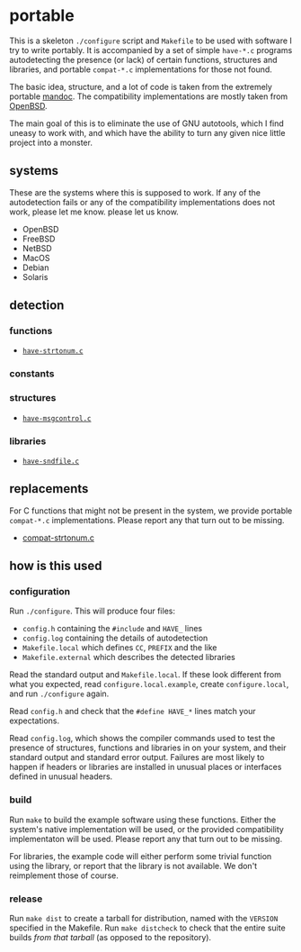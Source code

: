 # portable

This is a skeleton `./configure` script and `Makefile`
to be used with software I try to write portably.
It is accompanied by a set of simple `have-*.c` programs autodetecting
the presence (or lack) of certain functions, structures and libraries,
and portable `compat-*.c` implementations for those not found.

The basic idea, structure, and a lot of code is taken from
the extremely portable [mandoc](http://mandoc.bsd.lv/).
The compatibility implementations are mostly taken from
[OpenBSD](http://cvsweb.openbsd.org/).

The main goal of this is to eliminate the use of GNU autotools,
which I find uneasy to work with, and which have the ability
to turn any given nice little project into a monster.

## systems

These are the systems where this is supposed to work.
If any of the autodetection fails or any of the compatibility
implementations does not work, please let me know.
please let us know.

* OpenBSD
* FreeBSD
* NetBSD
* MacOS
* Debian
* Solaris

## detection

### functions

* [`have-strtonum.c`](have-strtonum.c)

### constants

### structures

* [`have-msgcontrol.c`](have-msgcontrol.c)

### libraries

* [`have-sndfile.c`](have-sndfile.c)

## replacements

For C functions that might not be present in the system,
we provide portable `compat-*.c` implementations.
Please report any that turn out to be missing.

* [compat-strtonum.c](compat-strtonum.c)

## how is this used

### configuration

Run `./configure`. This will produce four files:

* `config.h` containing the `#include` and `HAVE_` lines
* `config.log` containing the details of autodetection
* `Makefile.local` which defines `CC`, `PREFIX` and the like
* `Makefile.external` which describes the detected libraries

Read the standard output and `Makefile.local`.
If these look different from what you expected,
read `configure.local.example`, create `configure.local`,
and run `./configure` again.

Read `config.h` and check that the `#define HAVE_*` lines
match your expectations.

Read `config.log`, which shows the compiler commands used to test
the presence of structures, functions and libraries in on your system,
and their standard output and standard error output.
Failures are most likely to happen
if headers or libraries are installed in unusual places
or interfaces defined in unusual headers.

### build

Run `make` to build the example software using these functions.
Either the system's native implementation will be used,
or the provided compatibility implementaton will be used.
Please report any that turn out to be missing.

For libraries, the example code will either perform some
trivial function using the library, or report that the library
is not available. We don't reimplement those of course.

### release

Run `make dist` to create a tarball for distribution,
named with the `VERSION` specified in the Makefile.
Run `make distcheck` to check that the entire suite
builds *from that tarball* (as opposed to the repository).

